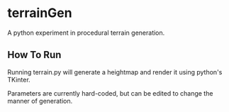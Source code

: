 terrainGen
==========

A python experiment in procedural terrain generation.

## How To Run

Running terrain.py will generate a heightmap and render it using python's TKinter. 

Parameters are currently hard-coded, but can be edited to change the manner of generation.
